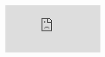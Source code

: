 <iframe src="https://tryhackme.com/api/v2/badges/public-profile?userPublicId=1607544" style='border:none;'></iframe>

